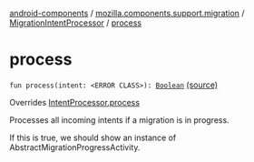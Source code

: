 [android-components](../../index.md) / [mozilla.components.support.migration](../index.md) / [MigrationIntentProcessor](index.md) / [process](./process.md)

# process

`fun process(intent: <ERROR CLASS>): `[`Boolean`](https://kotlinlang.org/api/latest/jvm/stdlib/kotlin/-boolean/index.html) [(source)](https://github.com/mozilla-mobile/android-components/blob/master/components/support/migration/src/main/java/mozilla/components/support/migration/MigrationIntentProcessor.kt#L23)

Overrides [IntentProcessor.process](../../mozilla.components.feature.intent.processing/-intent-processor/process.md)

Processes all incoming intents if a migration is in progress.

If this is true, we should show an instance of AbstractMigrationProgressActivity.

